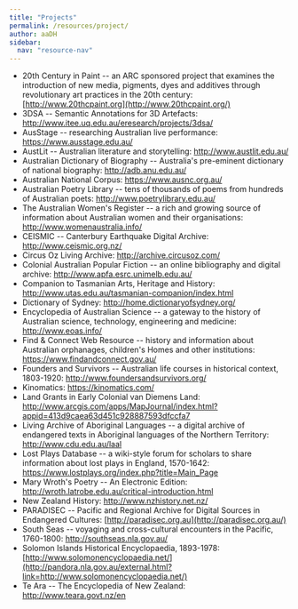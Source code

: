 ```yaml
---
title: "Projects"
permalink: /resources/project/
author: aaDH
sidebar:
  nav: "resource-nav"
---
```


- 20th Century in Paint -- an ARC sponsored project that examines the introduction of new media, pigments, dyes and additives through revolutionary art practices in the 20th century: [http://www.20thcpaint.org](http://www.20thcpaint.org/)
- 3DSA -- Semantic Annotations for 3D Artefacts: <http://www.itee.uq.edu.au/eresearch/projects/3dsa/>
- AusStage -- researching Australian live performance: <https://www.ausstage.edu.au/>
- AustLit -- Australian literature and storytelling: <http://www.austlit.edu.au/>
- Australian Dictionary of Biography -- Australia's pre-eminent dictionary of national biography: <http://adb.anu.edu.au/>
- Australian National Corpus: <https://www.ausnc.org.au/>
- Australian Poetry Library -- tens of thousands of poems from hundreds of Australian poets: <http://www.poetrylibrary.edu.au/>
- The Australian Women's Register -- a rich and growing source of information about Australian women and their organisations: <http://www.womenaustralia.info/>
- CEISMIC -- Canterbury Earthquake Digital Archive: <http://www.ceismic.org.nz/>
- Circus Oz Living Archive: <http://archive.circusoz.com/>
- Colonial Australian Popular Fiction -- an online bibliography and digital archive: <http://www.apfa.esrc.unimelb.edu.au/>
- Companion to Tasmanian Arts, Heritage and History: <http://www.utas.edu.au/tasmanian-companion/index.html>
- Dictionary of Sydney: <http://home.dictionaryofsydney.org/>
- Encyclopedia of Australian Science -- a gateway to the history of Australian science, technology, engineering and medicine: <http://www.eoas.info/>
- Find & Connect Web Resource -- history and information about Australian orphanages, children's Homes and other institutions: <https://www.findandconnect.gov.au/>
- Founders and Survivors -- Australian life courses in historical context, 1803-1920: <http://www.foundersandsurvivors.org/>
- Kinomatics: <https://kinomatics.com/>
- Land Grants in Early Colonial van Diemens Land: <http://www.arcgis.com/apps/MapJournal/index.html?appid=413d9caea63d451c928887593dfccfa7>
- Living Archive of Aboriginal Languages -- a digital archive of endangered texts in Aboriginal languages of the Northern Territory: <http://www.cdu.edu.au/laal>
- Lost Plays Database -- a wiki-style forum for scholars to share information about lost plays in England, 1570-1642: <https://www.lostplays.org/index.php?title=Main_Page>
- Mary Wroth's Poetry -- An Electronic Edition: <http://wroth.latrobe.edu.au/critical-introduction.html>
- New Zealand History: <http://www.nzhistory.net.nz/>
- PARADISEC -- Pacific and Regional Archive for Digital Sources in Endangered Cultures: [http://paradisec.org.au](http://paradisec.org.au/)
- South Seas -- voyaging and cross-cultural encounters in the Pacific, 1760-1800:  <http://southseas.nla.gov.au/>
- Solomon Islands Historical Encyclopaedia, 1893-1978: [http://www.solomonencyclopaedia.net/](http://pandora.nla.gov.au/external.html?link=http://www.solomonencyclopaedia.net/)
- Te Ara -- The Encyclopedia of New Zealand: <http://www.teara.govt.nz/en>

